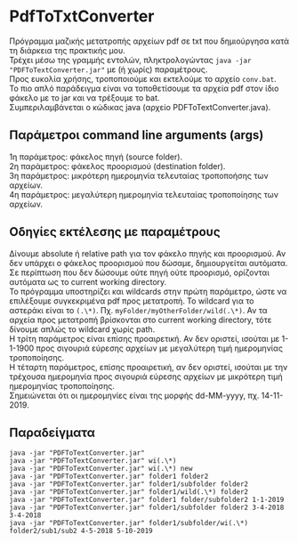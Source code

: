 # PdfToTxtConverter
Πρόγραμμα μαζικής μετατροπής αρχείων pdf σε txt που δημιούργησα κατά τη διάρκεια της πρακτικής μου.\
Τρέχει μέσω της γραμμής εντολών, πληκτρολογώντας ```java -jar "PDFToTextConverter.jar"``` με (ή χωρίς) παραμέτρους.\
Προς ευκολία χρήσης, τροποποιούμε και εκτελούμε το αρχείο ```conv.bat```.\
Το πιο απλό παράδειγμα είναι να τοποθετίσουμε τα αρχεία pdf στον ίδιο φάκελο με το jar και να τρέξουμε το bat.\
Συμπεριλαμβάνεται ο κώδικας java (αρχείο PDFToTextConverter.java).

## Παράμετροι command line arguments (args)
1η παράμετρος: φάκελος πηγή (source folder).\
2η παράμετρος: φάκελος προορισμού (destination folder).\
3η παράμετρος: μικρότερη ημερομηνία τελευταίας τροποποήσης των αρχείων.\
4η παράμετρος: μεγαλύτερη ημερομηνία τελευταίας τροποποίησης των αρχείων.

## Οδηγίες εκτέλεσης με παραμέτρους
Δίνουμε absolute ή relative path για τον φάκελο πηγής και προορισμού. Αν δεν υπάρχει ο φάκελος προορισμού που δώσαμε, δημιουργείται αυτόματα. Σε περίπτωση που δεν δώσουμε ούτε πηγή ούτε προορισμό, ορίζονται αυτόματα ως το current working directory.\
Το πρόγραμμα υποστηρίζει και wildcards στην πρώτη παράμετρο, ώστε να επιλέξουμε συγκεκριμένα pdf προς μετατροπή. Το wildcard για το αστεράκι είναι το ```(.\*)```. Πχ. ```myFolder/myOtherFolder/wild(.\*)```. Αν τα αρχεία προς μετατροπή βρίσκονται στο current working directory, τότε δίνουμε απλώς το wildcard χωρίς path.\
Η τρίτη παράμετρος είναι επίσης προαιρετική. Αν δεν οριστεί, ισούται με 1-1-1900 προς σιγουριά εύρεσης αρχείων με μεγαλύτερη τιμή ημερομηνίας τροποποίησης.\
Η τέταρτη παράμετρος, επίσης προαιρετική, αν δεν οριστεί, ισούται με την τρέχουσα ημερομηνία προς σιγουριά εύρεσης αρχείων με μικρότερη τιμή ημερομηνίας τροποποίησης.\
Σημειώνεται ότι οι ημερομηνίες είναι της μορφής dd-MM-yyyy, πχ. 14-11-2019.

## Παραδείγματα
```
java -jar "PDFToTextConverter.jar"
java -jar "PDFToTextConverter.jar" wi(.\*)
java -jar "PDFToTextConverter.jar" wi(.\*) new
java -jar "PDFToTextConverter.jar" folder1 folder2
java -jar "PDFToTextConverter.jar" folder1/subfolder folder2
java -jar "PDFToTextConverter.jar" folder1/wild(.\*) folder2
java -jar "PDFToTextConverter.jar" folder1 folder/subfolder2 1-1-2019
java -jar "PDFToTextConverter.jar" folder1/subfolder folder2 3-4-2018 3-4-2018
java -jar "PDFToTextConverter.jar" folder1/subfolder/wi(.\*) folder2/sub1/sub2 4-5-2018 5-10-2019
```

